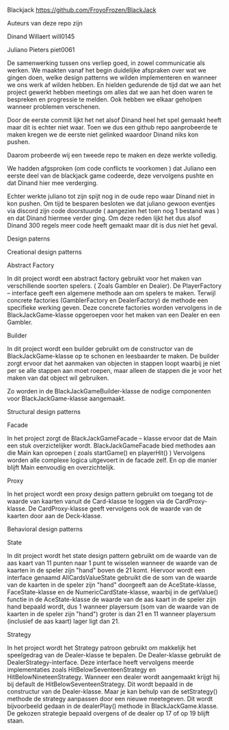 Blackjack
https://github.com/FroyoFrozen/BlackJack

Auteurs van deze repo zijn

Dinand Willaert will0145

Juliano Pieters piet0061



De samenwerking tussen ons verliep goed, in zowel communicatie als werken. We maakten vanaf het begin duidelijke afspraken over wat we gingen doen, welke design patterns we wilden implementeren en wanneer we ons werk af wilden hebben. En hielden gedurende de tijd dat we aan het project gewerkt hebben meetings om alles dat we aan het doen waren te bespreken en progressie te melden. Ook hebben we elkaar geholpen wanneer problemen verschenen.



Door de eerste commit lijkt het net alsof Dinand heel het spel gemaakt heeft maar dit is echter niet waar. Toen we dus een github repo aanprobeerde te maken kregen we de eerste niet gelinked waardoor Dinand niks kon pushen.

Daarom probeerde wij een tweede repo te maken en deze werkte volledig.

We hadden afgsproken (om code conflicts te voorkomen ) dat Juliano een eerste deel van de blackjack game codeerde, deze vervolgens pushte en dat Dinand hier mee verderging.

Echter werkte juliano tot zijn spijt nog in de oude repo waar Dinand niet in kon pushen. Om tijd te besparen besloten we dat juliano gewoon eventjes via discord zijn code doorstuurde ( aangezien het toen nog 1 bestand was ) en dat Dinand hiermee verder ging. Om deze reden lijkt het dus alsof Dinand 300 regels meer code heeft gemaakt maar dit is dus niet het geval.



Design paterns


Creational design patterns



Abstract Factory

In dit project wordt een abstract factory gebruikt voor het maken van verschillende soorten spelers. ( Zoals Gambler en Dealer). De PlayerFactory – interface geeft een algemene methode aan om spelers te maken. Terwijl concrete factories (GamblerFactory en DealerFactory) de methode een specifieke werking geven. Deze concrete factories worden vervolgens in de BlackJackGame-klasse opgeroepen voor het maken van een Dealer en een  Gambler.



Builder

In dit project wordt een builder gebruikt om de constructor van de BlackJackGame-klasse op te schonen en leesbaarder te maken. De builder zorgt ervoor dat het aanmaken van objecten in stappen loopt waarbij je niet per se alle stappen aan moet roepen, maar alleen de stappen die je voor het maken van dat object wil gebruiken.

Zo worden in de BlackJackGameBuilder-klasse de nodige componenten voor BlackJackGame-klasse aangemaakt.





Structural design patterns



Facade

In het project zorgt de BlackJackGameFacade – klasse ervoor dat de Main een stuk overzictelijker wordt. BlackJackGameFacade bied methodes aan die Main kan oproepen ( zoals startGame() en playerHit() ) Vervolgens worden alle complexe logica uitgevoert in de facade zelf. En op die manier blijft Main eenvoudig en overzichtelijk.



Proxy

In het project wordt een proxy design pattern gebruikt om toegang tot de waarde van  kaarten vanuit de Card-klasse te loggen via de CardProxy-klasse. De CardProxy-klasse geeft vervolgens ook de waarde van de kaarten door aan de Deck-klasse.





Behavioral design patterns



State

In dit project wordt het state design pattern gebruikt om de waarde van de aas kaart van 11 punten naar 1 punt te wisselen wanneer de waarde van de kaarten in de speler zijn "hand" boven de 21 komt. Hiervoor wordt een interface genaamd AllCardsValueState gebruikt die de som van de waarde van de kaarten in de speler zijn "hand" doorgeeft aan de AceState-klasse, FaceState-klasse en de NumericCardState-klasse, waarbij in de getValue() functie in de AceState-klasse de waarde van de aas kaart in de speler zijn hand bepaald wordt, dus 1 wanneer playersum (som van de waarde van de kaarten in de speler zijn "hand") groter is dan 21 en 11 wanneer playersum (inclusief de aas kaart) lager ligt dan 21.



Strategy

In het project wordt het Strategy patroon gebruikt om makkelijk het speelgedrag van de Dealer-klasse te bepalen.  De Dealer-klasse gebruikt de DealerStrategy-interface. Deze interface heeft vervolgens meerde implementaties zoals HitBelowSeventeenStrategy en HitBelowNineteenStrategy. Wanneer een dealer wordt aangemaakt krijgt hij bij default de HitBelowSeventeenStrategy. Dit wordt bepaald in de constructur van de Dealer-klasse. Maar je kan behulp van de setStrategy() methode de strategy aanpassen door een nieuwe meetegeven. Dit wordt bijvoorbeeld gedaan in de dealerPlay() methode in BlackJackGame.klasse. De gekozen strategie bepaald overgens of de dealer op 17 of op 19 blijft staan.  

 

 
